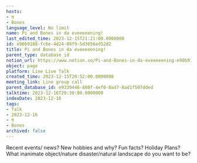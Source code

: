 ```yaml
---
hosts:
- π
- Bones
language_level: No limit
name: Pi and Bones in da eveeeeening!
last_edited_time: 2023-12-15T21:21:00.0000000
id: e90b9188-fc6e-4d24-89f9-5d3656ed52d2
title: Pi and Bones in da eveeeeening!
parent_type: database_id
notion_url: https://www.notion.so/Pi-and-Bones-in-da-eveeeeening-e90b9188fc6e4d2489f95d3656ed52d2
object: page
platform: Line Live Talk
created_time: 2023-12-15T20:52:00.0000000
meeting_link: Line group call
parent_database_id: e9339446-880f-4ef0-8ad7-8ad1f507dded
talktime: 2023-12-16T20:30:00.0000000
indexDate: 2023-12-16
tags:
- Talk
- 2023-12-16
- π
- Bones
archived: false
---
```



Recent events/ news?
New hobbies and why?
Fun facts? 
Holiday Plans?
What inanimate object/nature disaster/natural landscape do you want to be?























